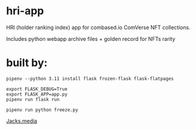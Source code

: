 # hri-app
HRI (holder ranking index) app for combased.io ComVerse NFT collections. 

Includes python webapp archive files + golden record for NFTs rarity

# built by:
	pipenv --python 3.11 install flask frozen-flask flask-flatpages

	export FLASK_DEBUG=True
	export FLASK_APP=app.py
	pipenv run flask run

	pipenv run python freeze.py

[Jacks.media](https://jacks.media)

